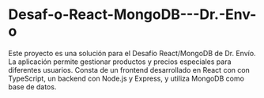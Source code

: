 # Desaf-o-React-MongoDB---Dr.-Env-o
Este proyecto es una solución para el Desafío React/MongoDB de Dr. Envío. La aplicación permite gestionar productos y precios especiales para diferentes usuarios. Consta de un frontend desarrollado en React con con TypeScript, un backend con Node.js y Express, y utiliza MongoDB como base de datos.
